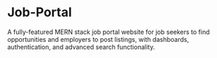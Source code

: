 # Job-Portal
A fully-featured MERN stack job portal website for job seekers to find opportunities and employers to post listings, with dashboards, authentication, and advanced search functionality.
